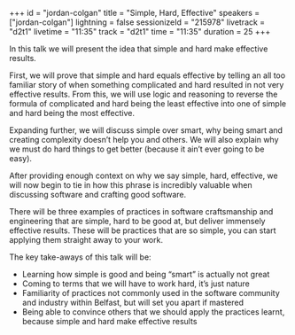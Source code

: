 +++
id = "jordan-colgan"
title = "Simple, Hard, Effective"
speakers = ["jordan-colgan"]
lightning = false
sessionizeId = "215978"
livetrack = "d2t1"
livetime = "11:35"
track = "d2t1"
time = "11:35"
duration = 25
+++

In this talk we will present the idea that simple and hard make effective results.

First, we will prove that simple and hard equals effective by telling an all too familiar story of when something complicated and hard resulted in not very effective results. From this, we will use logic and reasoning to reverse the formula of complicated and hard being the least effective into one of simple and hard being the most effective.

Expanding further, we will discuss simple over smart, why being smart and creating complexity doesn’t help you and others. We will also explain why we must do hard things to get better (because it ain’t ever going to be easy).

After providing enough context on why we say simple, hard, effective, we will now begin to tie in how this phrase is incredibly valuable when discussing software and crafting good software.

There will be three examples of practices in software craftsmanship and engineering that are simple, hard to be good at, but deliver immensely effective results. These will be practices that are so simple, you can start applying them straight away to your work.

The key take-aways of this talk will be:
- Learning how simple is good and being “smart” is actually not great
- Coming to terms that we will have to work hard, it’s just nature
- Familiarity of practices not commonly used in the software community and industry within Belfast, but will set you apart if mastered
- Being able to convince others that we should apply the practices learnt, because simple and hard make effective results
